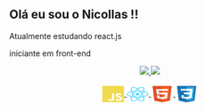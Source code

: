 ## Olá eu sou o  Nicollas !!

<div><p>Atualmente estudando react.js</p><div>
<div><p>iniciante em front-end</p><div>

<div align="center">
  <a href="https://github.com/naider24">
  <img height="180em" src="https://github-readme-stats.vercel.app/api?username=naider24&show_icons=true&theme=dark&include_all_commits=true&count_private=true"/>
  <img height="180em" src="https://github-readme-stats.vercel.app/api/top-langs/?username=naider24&layout=compact&langs_count=7&theme=dark"/>
</div>
  
  <div align ="center"style="display: inline_block"><br>
  <img align="center" alt="Rafa-Js" height="30" width="40" src="https://raw.githubusercontent.com/devicons/devicon/master/icons/javascript/javascript-plain.svg">
  
  <img align="center" alt="Rafa-React" height="30" width="40" src="https://raw.githubusercontent.com/devicons/devicon/master/icons/react/react-original.svg">
  <img align="center" alt="Rafa-HTML" height="30" width="40" src="https://raw.githubusercontent.com/devicons/devicon/master/icons/html5/html5-original.svg">
  <img align="center" alt="Rafa-CSS" height="30" width="40" src="https://raw.githubusercontent.com/devicons/devicon/master/icons/css3/css3-original.svg">

 
</div>
